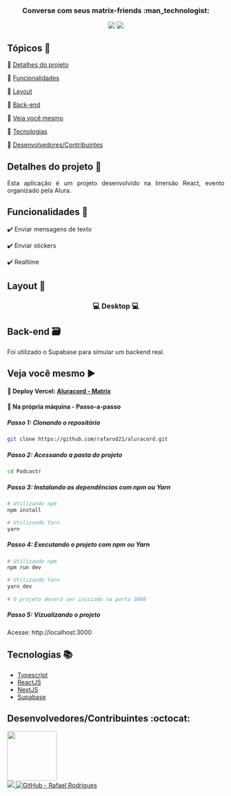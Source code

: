 <p align="center">
  <br>
  <!-- 
  <Img src="https://github.com/rafarod21/podcastr/blob/main/public/logo.svg" width=500/>
  -->
  
  <h3 align="center"> Converse com seus matrix-friends :man_technologist: </h3>
  
  <p align="center">
    <img src="https://img.shields.io/static/v1?label=Status&message=Conclu%C3%ADdo&color=brightgreen&style=flat&labelColor=3E3E3E">
    <img src="https://img.shields.io/static/v1?message=Imers%C3%A3oReact&label=ReactJS&color=informational&style=flat&logo=react&labelColor=021026">
  </p>
</p>

## Tópicos :scroll:

:small_blue_diamond: [Detalhes do projeto](#detalhes-do-projeto-memo)

:small_blue_diamond: [Funcionalidades](#funcionalidades-stars)

:small_blue_diamond: [Layout](#layout-milky_way)

:small_blue_diamond: [Back-end](#back-end-card_file_box)

:small_blue_diamond: [Veja você mesmo](#veja-você-mesmo-arrow_forward)

:small_blue_diamond: [Tecnologias](#tecnologias-books)

:small_blue_diamond: [Desenvolvedores/Contribuintes](#desenvolvedorescontribuintes-octocat)

## Detalhes do projeto :memo:

<p align="justify">
Esta aplicação é um projeto desenvolvido na Imersão React, evento organizado pela Alura. 
</p>

## Funcionalidades :stars:

✔️ Enviar mensagens de texto

✔️ Enviar stickers

✔️ Realtime

## Layout :milky_way:

<h3 align="center">
  💻 Desktop 💻
</h3>
<p align="center">
  <!-- 
    <Img src="https://github.com/rafarod21/Podcastr/blob/main/git-assets/Home.jpeg" width=400>
    <Img src="https://github.com/rafarod21/Podcastr/blob/main/git-assets/Details.jpeg" width=400>
  -->
</p>

## Back-end :card_file_box:

Foi utilizado o Supabase para simular um backend real.

## Veja você mesmo :arrow_forward:

#### :small_blue_diamond: Deploy Vercel: [Aluracord - Matrix](https://aluracord-kappa-tan.vercel.app/)

#### :small_blue_diamond: Na própria máquina - Passo-a-passo
    
##### Passo 1: Clonando o repositório
```bash
git clone https://github.com/rafarod21/aluracord.git
```
    
##### Passo 2: Acessando a pasta do projeto
```bash
cd Podcastr
```
    
##### Passo 3: Instalando as dependências com npm ou Yarn
```bash
# Utilizando npm
npm install

# Utilizando Yarn
yarn
```
    
##### Passo 4: Executando o projeto com npm ou Yarn
```bash
# Utilizando npm
npm run dev

# Utilizando Yarn
yarn dev
  
# O projeto deverá ser iniciado na porta 3000
```

##### Passo 5: Vizualizando o projeto
Acesse: http://localhost:3000

## Tecnologias :books:
    
- [Typescript](https://www.typescriptlang.org)
- [ReactJS](https://pt-br.reactjs.org)
- [NextJS](https://nextjs.org)
- [Supabase](https://supabase.com/)
    
## Desenvolvedores/Contribuintes :octocat:

<img src="https://avatars0.githubusercontent.com/u/39251153?s=460&u=b18964e9a5e2c3c1ef9bc74ae8c35b11095c841b&v=4" width=115><br>
<a aria-label="LinkedIn - Rafael Rodrigues" href="https://www.linkedin.com/in/rafael-montrezol-942a60170">
    <img src="https://img.shields.io/static/v1?logo=linkedin&label=LinkedIn&message=Rafael%20Rodrigues&color=00A0DC&style=flat&labelColor=0077B5"> 
</a>
<a aria-label="GitHub - Rafael Rodrigues" href="https://github.com/rafarod21">
    <img alt="GitHub - Rafael Rodrigues" src="https://img.shields.io/static/v1?logo=github&label=GitHub&message=Rafael%20Rodrigues&color=2FBB4F&style=flat&labelColor=211F1F"></img>
</a>
